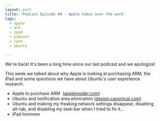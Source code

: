 ```yaml
---
layout: post
title: 'Podcast Episode #8 - Apple takes over the work'
tags:
  - apple
  - arm
  - ipad
  - podcast
  - rant
  - ubuntu

---
```


We're back! It's been a long time since our last podcast and we apologize!

This week we talked about why Apple is looking at purchasing ARM, the iPad and some questions we have about Ubuntu's user experience research.
<ul>
	<li>Apple to purchase ARM  (<a title="Apple rumored to buy ARM Holdings" href="http://www.appleinsider.com/articles/10/04/21/apple_rumored_to_buy_arm_holdings.html">appleinsider.com</a>)</li>
	<li>Ubuntu and notification area elimination (<a title="Farewell to the notification area" href="http://design.canonical.com/2010/04/notification-area/">design.canonical.com</a>)</li>
	<li>Ubuntu and making my freaking network settings disappear, disabling alt-tab, and disabling my task-bar when I tried to fix it...</li>
	<li>iPad hmmmm</li>
</ul>
